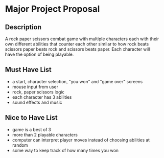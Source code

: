 # Major Project Proposal

## Description

A rock paper scissors combat game with multiple characters each with their own different abilities that counter each other similar to how rock beats scissors paper beats rock and scissors beats paper. Each character will have the option of being playable.

## Must Have List

- a start, character selection, "you won" and "game over" screens
- mouse input from user
- rock, paper scissors logic 
- each character has 3 abilities
- sound effects and music

## Nice to Have List

- game is a best of 3 
- more than 2 playable characters
- computer can interpret player moves instead of choosing abilities at random 
- some way to keep track of how many times you won
